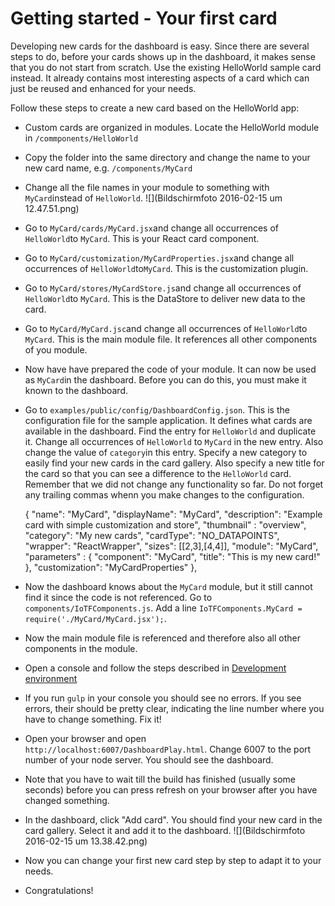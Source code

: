 # Getting started - Your first card

Developing new cards for the dashboard is easy. Since there are several steps to do, before your cards shows up in the dashboard, it makes sense that you do not start from scratch. Use the existing HelloWorld sample card instead. It already contains most interesting aspects of a card which can just be reused and enhanced for your needs.

Follow these steps to create a new card based on the HelloWorld app:

- Custom cards are organized in modules. Locate the HelloWorld module in
`/commponents/HelloWorld`
- Copy the folder into the same directory and change the name to your new card name, e.g.
`/components/MyCard`
- Change all the file names in your module to something with `MyCard`instead of `HelloWorld`.
![](Bildschirmfoto 2016-02-15 um 12.47.51.png)
- Go to `MyCard/cards/MyCard.jsx`and change all occurrences of `HelloWorld`to `MyCard`. This is your React card component. 
- Go to `MyCard/customization/MyCardProperties.jsx`and change all occurrences of `HelloWorld`to`MyCard`. This is the customization plugin.
- Go to `MyCard/stores/MyCardStore.js`and change all occurrences of `HelloWorld`to `MyCard`. This is the DataStore to deliver new data to the card.
- Go to `MyCard/MyCard.jsc`and change all occurrences of `HelloWorld`to `MyCard`. This is the main module file. It references all other components of you module.
- Now have have prepared the code of your module. It can now be used as `MyCard`in the dashboard. Before you can do this, you must make it known to the dashboard.
- Go to `examples/public/config/DashboardConfig.json`. This is the configuration file for the sample application. It defines what cards are available in the dashboard. Find the entry for `HelloWorld` and duplicate it. Change all occurrences of `HelloWorld` to `MyCard` in the new entry. Also change the value of `category`in this entry. Specify a new category to easily find your new cards in the card gallery. Also specify a new title for the card so that you can see a difference to the `HelloWorld` card. Remember that we did not change any functionality so far. Do not forget any trailing commas whenn you make changes to the configuration.


    {
      "name": "MyCard",
      "displayName": "MyCard",
      "description": "Example card with simple customization and store",
      "thumbnail" : "overview",
      "category": "My new cards",
      "cardType": "NO_DATAPOINTS",
      "wrapper": "ReactWrapper",
      "sizes": [[2,3],[4,4]],
      "module": "MyCard",
      "parameters" : {
        "component": "MyCard",
        "title": "This is my new card!"
      },
      "customization": "MyCardProperties"
    },
    
- Now the dashboard knows about the `MyCard` module, but it still cannot find it since the code is not referenced. Go to `components/IoTFComponents.js`. Add a line `IoTFComponents.MyCard = require('./MyCard/MyCard.jsx');`.
- Now the main module file is referenced and therefore also all other components in the module.
- Open a console and follow the steps described in [Development environment](../ch4-env/develop.md)
- If you run `gulp` in your console you should see no errors. If you see errors, their should be pretty clear, indicating the line number where you have to change something. Fix it!
- Open your browser and open `http://localhost:6007/DashboardPlay.html`. Change 6007 to the port number of your node server. You should see the dashboard.
- Note that you have to wait till the build has finished (usually some seconds) before you can press refresh on your browser after you have changed something.
- In the dashboard, click "Add card". You should find your new card in the card gallery. Select it and add it to the dashboard.
![](Bildschirmfoto 2016-02-15 um 13.38.42.png)
- Now you can change your first new card step by step to adapt it to your needs.
- Congratulations! 

    

